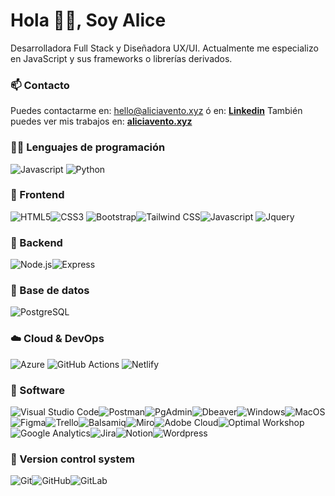 # **Hola 👋🏻, Soy Alice**
Desarrolladora Full Stack y Diseñadora UX/UI. Actualmente me especializo en JavaScript y sus frameworks o librerías derivados.

### **📫 Contacto**

Puedes contactarme en: hello@aliciavento.xyz
ó en: **[Linkedin](https://www.linkedin.com/in/aliciavento/)**
También puedes ver mis trabajos en: **[aliciavento.xyz](https://www.aliciavento.xyz/es.html)**

### **🧑‍💻 Lenguajes de programación**

![Javascript](https://img.shields.io/badge/Javascript-323330?style=for-the-badge&logo=javascript&logoColor=F7DF1E)
![Python](https://img.shields.io/badge/Python-3776AB?style=for-the-badge&logo=python&logoColor=white)


### **🎨 Frontend**

![HTML5](https://img.shields.io/badge/HTML5-E34F26?style=for-the-badge&logo=html5&logoColor=white)![CSS3](https://img.shields.io/badge/CSS3-1572B6?style=for-the-badge&logo=css3&logoColor=white) ![Bootstrap](https://img.shields.io/badge/Bootstrap-563D7C?style=for-the-badge&logo=bootstrap&logoColor=white)![Tailwind CSS](https://img.shields.io/badge/Tailwind_CSS-38B2AC?style=for-the-badge&logo=tailwind-css&logoColor=white)![Javascript](https://img.shields.io/badge/Javascript-323330?style=for-the-badge&logo=javascript&logoColor=F7DF1E) ![Jquery](https://img.shields.io/badge/jQuery-0769AD?style=for-the-badge&logo=jquery&logoColor=white)

### **🔨 Backend**

![Node.js](https://img.shields.io/badge/Node.js-43853D?style=for-the-badge&logo=node.js&logoColor=white)![Express](https://img.shields.io/badge/Express-000000?style=for-the-badge&logo=express&logoColor=white)


### **🔧 Base de datos**

![PostgreSQL](https://img.shields.io/badge/PostgreSQL-336791?style=for-the-badge&logo=postgresql&logoColor=white)

### **☁️ Cloud & DevOps**

![Azure](https://img.shields.io/badge/Azure-0078D4?style=for-the-badge&logo=microsoft-azure&logoColor=white)
![GitHub Actions](https://img.shields.io/badge/GitHub_Actions-2088FF?style=for-the-badge&logo=github-actions&logoColor=white)
![Netlify](https://img.shields.io/badge/Netlify-00C7B7?style=for-the-badge&logo=netlify&logoColor=white)


### **📎 Software**

![Visual Studio Code](https://img.shields.io/badge/Visual_Studio_Code-007ACC?style=for-the-badge&logo=visual-studio-code&logoColor=white)![Postman](https://img.shields.io/badge/Postman-FF6C37?style=for-the-badge&logo=postman&logoColor=white)![PgAdmin](https://img.shields.io/badge/PgAdmin-336791?style=for-the-badge&logo=postgresql&logoColor=white)![Dbeaver](https://img.shields.io/badge/Dbeaver-009B76?style=for-the-badge&logo=dbeaver&logoColor=white)![Windows](https://img.shields.io/badge/Windows-0078D6?style=for-the-badge&logo=windows&logoColor=white)![MacOS](https://img.shields.io/badge/macOS-000000?style=for-the-badge&logo=apple&logoColor=white)![Figma](https://img.shields.io/badge/Figma-F24E1E?style=for-the-badge&logo=figma&logoColor=white)![Trello](https://img.shields.io/badge/Trello-0052CC?style=for-the-badge&logo=trello&logoColor=white)![Balsamiq](https://img.shields.io/badge/Balsamiq-000000?style=for-the-badge&logo=balsamiq&logoColor=white)![Miro](https://img.shields.io/badge/Miro-050038?style=for-the-badge&logo=miro&logoColor=white)![Adobe Cloud](https://img.shields.io/badge/Adobe_Cloud-FF0000?style=for-the-badge&logo=adobe-cloud&logoColor=white)![Optimal Workshop](https://img.shields.io/badge/Optimal_Workshop-244E96?style=for-the-badge&logo=optimal-workshop&logoColor=white)![Google Analytics](https://img.shields.io/badge/Google_Analytics-E37400?style=for-the-badge&logo=google-analytics&logoColor=white)![Jira](https://img.shields.io/badge/Jira-0052CC?style=for-the-badge&logo=jira-software&logoColor=white)![Notion](https://img.shields.io/badge/Notion-000000?style=for-the-badge&logo=notion&logoColor=white)![Wordpress](https://img.shields.io/badge/Wordpress-21759B?style=for-the-badge&logo=wordpress&logoColor=white)


### **📝 Version control system**

![Git](https://img.shields.io/badge/Git-F05032?style=for-the-badge&logo=git&logoColor=white)![GitHub](https://img.shields.io/badge/GitHub-181717?style=for-the-badge&logo=github&logoColor=white)![GitLab](https://img.shields.io/badge/GitLab-FCA121?style=for-the-badge&logo=gitlab&logoColor=white)
